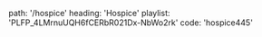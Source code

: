 path: '/hospice'
heading: 'Hospice'
playlist: 'PLFP_4LMrnuUQH6fCERbR021Dx-NbWo2rk'
code: 'hospice445'